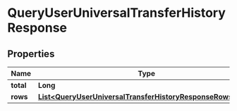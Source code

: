 

# QueryUserUniversalTransferHistoryResponse


## Properties

| Name | Type | Description | Notes |
|------------ | ------------- | ------------- | -------------|
|**total** | **Long** |  |  [optional] |
|**rows** | [**List&lt;QueryUserUniversalTransferHistoryResponseRowsInner&gt;**](QueryUserUniversalTransferHistoryResponseRowsInner.md) |  |  [optional] |




